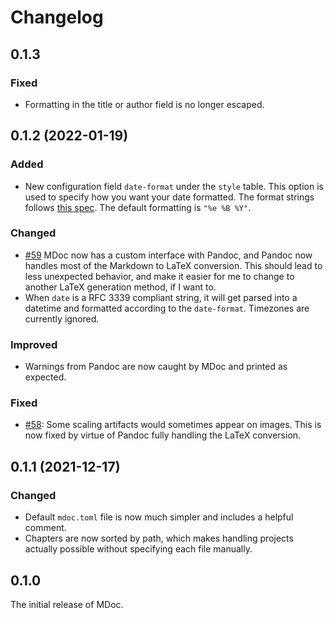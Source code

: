 # Changelog

## 0.1.3

### Fixed

- Formatting in the title or author field is no longer escaped.

## 0.1.2 (2022-01-19)

### Added

- New configuration field `date-format` under the `style` table. This option is used to specify how you want your date formatted. The format strings follows [this spec](https://docs.rs/chrono/latest/chrono/format/strftime/index.html). The default formatting is `"%e %B %Y"`.

### Changed

- [#59](https://github.com/kmaasrud/mdoc/issues/59) MDoc now has a custom interface with Pandoc, and Pandoc now handles most of the Markdown to LaTeX conversion. This should lead to less unexpected behavior, and make it easier for me to change to another LaTeX generation method, if I want to.
- When `date` is a RFC 3339 compliant string, it will get parsed into a datetime and formatted according to the `date-format`. Timezones are currently ignored.

### Improved

- Warnings from Pandoc are now caught by MDoc and printed as expected.

### Fixed

- [#58](https://github.com/kmaasrud/mdoc/issues/58): Some scaling artifacts would sometimes appear on images. This is now fixed by virtue of Pandoc fully handling the LaTeX conversion.

## 0.1.1 (2021-12-17)

### Changed

- Default `mdoc.toml` file is now much simpler and includes a helpful comment.
- Chapters are now sorted by path, which makes handling projects actually possible without specifying each file manually.

## 0.1.0

The initial release of MDoc.
